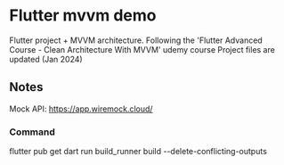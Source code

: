 # Flutter mvvm demo

Flutter project + MVVM architecture.
Following the 'Flutter Advanced Course - Clean Architecture With MVVM' udemy course
Project files are updated (Jan 2024)

## Notes

Mock API: <https://app.wiremock.cloud/>

### Command

flutter pub get
dart run build_runner build --delete-conflicting-outputs
